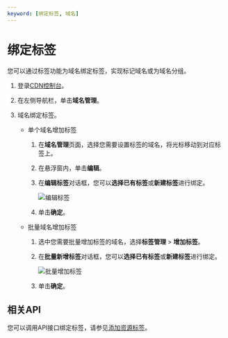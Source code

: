 ```yaml
---
keyword: [绑定标签, 域名]
---
```


# 绑定标签

您可以通过标签功能为域名绑定标签，实现标记域名或为域名分组。

1.  登录[CDN控制台](https://cdn.console.aliyun.com)。

2.  在左侧导航栏，单击**域名管理**。

3.  域名绑定标签。

    -   单个域名增加标签
        1.  在**域名管理**页面，选择您需要设置标签的域名，将光标移动到对应标签上。
        2.  在悬浮窗内，单击**编辑**。
        3.  在**编辑标签**对话框，您可以**选择已有标签**或**新建标签**进行绑定。

            ![编辑标签](https://static-aliyun-doc.oss-accelerate.aliyuncs.com/assets/img/zh-CN/5464788951/p47641.png)

        4.  单击**确定**。
    -   批量域名增加标签
        1.  选中您需要批量增加标签的域名，选择**标签管理** \> **增加标签**。
        2.  在**批量新增标签**对话框，您可以**选择已有标签**或**新建标签**进行绑定。

            ![批量增加标签](https://static-aliyun-doc.oss-accelerate.aliyuncs.com/assets/img/zh-CN/6464788951/p56909.png)

        3.  单击**确定**。

## 相关API

您可以调用API接口绑定标签，请参见[添加资源标签](/intl.zh-CN/新版API参考/标签类接口/添加资源标签.md)。

